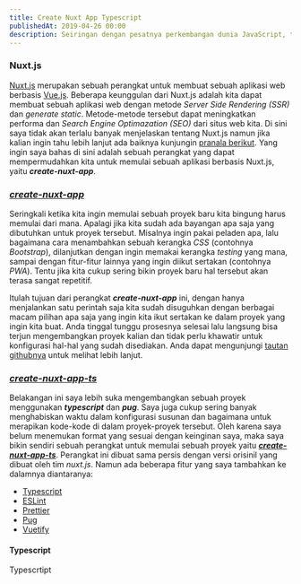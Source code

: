 ```yaml
---
title: Create Nuxt App Typescript
publishedAt: 2019-04-26 00:00
description: Seiringan dengan pesatnya perkembangan dunia JavaScript, tentu kamu pasti ingin atau sudah pernah mencicipi berbagai library maupun framework. Mungkin kamu punya beberapa project yang di dalamnya...
---
```


### Nuxt.js

[Nuxt.js](https://nuxtjs.org) merupakan sebuah perangkat untuk membuat sebuah aplikasi web berbasis [Vue.js](https://vuejs.org). Beberapa keunggulan dari Nuxt.js adalah kita dapat membuat sebuah aplikasi web dengan metode _Server Side Rendering (SSR)_ dan _generate static_. Metode-metode tersebut dapat meningkatkan performa dan _Search Engine Optimazation (SEO)_ dari situs web kita. Di sini saya tidak akan terlalu banyak menjelaskan tentang Nuxt.js namun jika kalian ingin tahu lebih lanjut ada baiknya kunjungin [pranala berikut](https://medium.com/vuejs-id/nuxt-1-berkenalan-dengan-nuxt-js-6368ab9562c2). Yang ingin saya bahas di sini adalah sebuah perangkat yang dapat mempermudahkan kita untuk memulai sebuah aplikasi berbasis Nuxt.js, yaitu **_create-nuxt-app_**.

### [**_create-nuxt-app_**](https://github.com/nuxt/create-nuxt-app)

Seringkali ketika kita ingin memulai sebuah proyek baru kita bingung harus memulai dari mana. Apalagi jika kita sudah ada bayangan apa saja yang dibutuhkan untuk proyek tersebut. Misalnya ingin pakai peladen apa, lalu bagaimana cara menambahkan sebuah kerangka _CSS_ (contohnya _Bootstrap_), dilanjutkan dengan ingin memakai kerangka _testing_ yang mana, sampai dengan fitur-fitur lainnya yang ingin diikut sertakan (contohnya _PWA_). Tentu jika kita cukup sering bikin proyek baru hal tersebut akan terasa sangat repetitif.

Itulah tujuan dari perangkat **_create-nuxt-app_** ini, dengan hanya menjalankan satu perintah saja kita sudah disuguhkan dengan berbagai macam pilihan apa saja yang ingin kita ikut sertakan ke dalam proyek yang ingin kita buat. Anda tinggal tunggu prosesnya selesai lalu langsung bisa terjun mengembangkan proyek kalian dan tidak perlu khawatir untuk konfigurasi hal-hal yang sudah disediakan. Anda dapat mengunjungi [tautan githubnya](https://github.com/nuxt/create-nuxt-app) untuk melihat lebih lanjut.

### [**_create-nuxt-app-ts_**](https://github.com/praburangki/create-nuxt-app-ts)

Belakangan ini saya lebih suka mengembangkan sebuah proyek menggunakan **_typescript_** dan **_pug_**. Saya juga cukup sering banyak menghabiskan waktu dalam konfigurasi susunan dan bagaimana untuk merapikan kode-kode di dalam proyek-proyek tersebut. Oleh karena saya belum menemukan format yang sesuai dengan keinginan saya, maka saya bikin sendiri sebuah perangkat untuk memulai sebuah proyek yaitu [**_create-nuxt-app-ts_**](https://github.com/praburangki/create-nuxt-app-ts). Perangkat ini dibuat sama persis dengan versi orisinil yang dibuat oleh tim _nuxt.js_. Namun ada beberapa fitur yang saya tambahkan ke dalamnya diantaranya:

- [Typescript](http://typescriptlang.org/)
- [ESLint](https://eslint.org/)
- [Prettier](https://prettier.io/)
- [Pug](https://pugjs.org)
- [Vuetify](https://vuetifyjs.com)

#### Typescript

Typescrtipt
